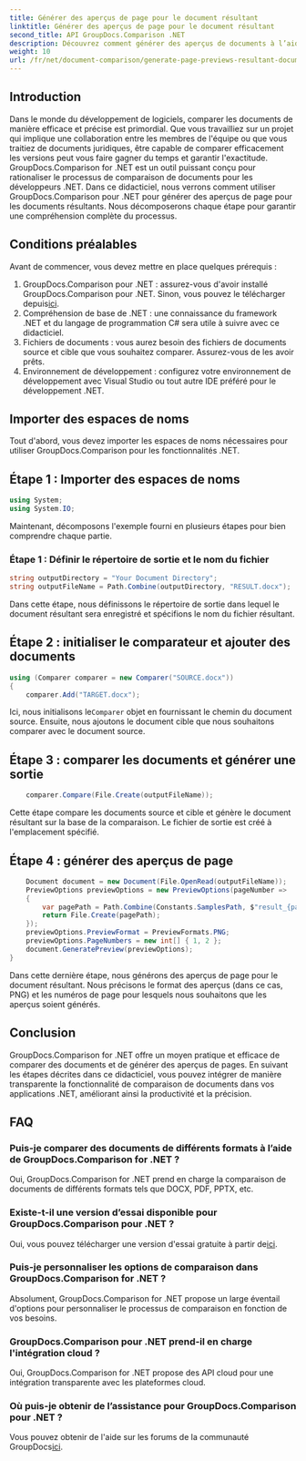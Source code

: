 ```yaml
---
title: Générer des aperçus de page pour le document résultant
linktitle: Générer des aperçus de page pour le document résultant
second_title: API GroupDocs.Comparison .NET
description: Découvrez comment générer des aperçus de documents à l’aide de GroupDocs.Comparison pour .NET. Comparez les documents de manière efficace et précise.
weight: 10
url: /fr/net/document-comparison/generate-page-previews-resultant-document/
---
```

## Introduction
Dans le monde du développement de logiciels, comparer les documents de manière efficace et précise est primordial. Que vous travailliez sur un projet qui implique une collaboration entre les membres de l'équipe ou que vous traitiez de documents juridiques, être capable de comparer efficacement les versions peut vous faire gagner du temps et garantir l'exactitude. GroupDocs.Comparison for .NET est un outil puissant conçu pour rationaliser le processus de comparaison de documents pour les développeurs .NET. Dans ce didacticiel, nous verrons comment utiliser GroupDocs.Comparison pour .NET pour générer des aperçus de page pour les documents résultants. Nous décomposerons chaque étape pour garantir une compréhension complète du processus.
## Conditions préalables
Avant de commencer, vous devez mettre en place quelques prérequis :
1.  GroupDocs.Comparison pour .NET : assurez-vous d'avoir installé GroupDocs.Comparison pour .NET. Sinon, vous pouvez le télécharger depuis[ici](https://releases.groupdocs.com/comparison/net/).
2. Compréhension de base de .NET : une connaissance du framework .NET et du langage de programmation C# sera utile à suivre avec ce didacticiel.
3. Fichiers de documents : vous aurez besoin des fichiers de documents source et cible que vous souhaitez comparer. Assurez-vous de les avoir prêts.
4. Environnement de développement : configurez votre environnement de développement avec Visual Studio ou tout autre IDE préféré pour le développement .NET.

## Importer des espaces de noms
Tout d'abord, vous devez importer les espaces de noms nécessaires pour utiliser GroupDocs.Comparison pour les fonctionnalités .NET.
## Étape 1 : Importer des espaces de noms
```csharp
using System;
using System.IO;
```
Maintenant, décomposons l'exemple fourni en plusieurs étapes pour bien comprendre chaque partie.
### Étape 1 : Définir le répertoire de sortie et le nom du fichier
```csharp
string outputDirectory = "Your Document Directory";
string outputFileName = Path.Combine(outputDirectory, "RESULT.docx");
```
Dans cette étape, nous définissons le répertoire de sortie dans lequel le document résultant sera enregistré et spécifions le nom du fichier résultant.
## Étape 2 : initialiser le comparateur et ajouter des documents
```csharp
using (Comparer comparer = new Comparer("SOURCE.docx"))
{
    comparer.Add("TARGET.docx");
```
 Ici, nous initialisons le`Comparer` objet en fournissant le chemin du document source. Ensuite, nous ajoutons le document cible que nous souhaitons comparer avec le document source.
## Étape 3 : comparer les documents et générer une sortie
```csharp
    comparer.Compare(File.Create(outputFileName));
```
Cette étape compare les documents source et cible et génère le document résultant sur la base de la comparaison. Le fichier de sortie est créé à l'emplacement spécifié.
## Étape 4 : générer des aperçus de page
```csharp
    Document document = new Document(File.OpenRead(outputFileName));
    PreviewOptions previewOptions = new PreviewOptions(pageNumber =>
    {
        var pagePath = Path.Combine(Constants.SamplesPath, $"result_{pageNumber}.png");
        return File.Create(pagePath);
    });
    previewOptions.PreviewFormat = PreviewFormats.PNG;
    previewOptions.PageNumbers = new int[] { 1, 2 };
    document.GeneratePreview(previewOptions);
}
```
Dans cette dernière étape, nous générons des aperçus de page pour le document résultant. Nous précisons le format des aperçus (dans ce cas, PNG) et les numéros de page pour lesquels nous souhaitons que les aperçus soient générés.

## Conclusion
GroupDocs.Comparison for .NET offre un moyen pratique et efficace de comparer des documents et de générer des aperçus de pages. En suivant les étapes décrites dans ce didacticiel, vous pouvez intégrer de manière transparente la fonctionnalité de comparaison de documents dans vos applications .NET, améliorant ainsi la productivité et la précision.
## FAQ
### Puis-je comparer des documents de différents formats à l’aide de GroupDocs.Comparison for .NET ?
Oui, GroupDocs.Comparison for .NET prend en charge la comparaison de documents de différents formats tels que DOCX, PDF, PPTX, etc.
### Existe-t-il une version d’essai disponible pour GroupDocs.Comparison pour .NET ?
 Oui, vous pouvez télécharger une version d'essai gratuite à partir de[ici](https://releases.groupdocs.com/).
### Puis-je personnaliser les options de comparaison dans GroupDocs.Comparison for .NET ?
Absolument, GroupDocs.Comparison for .NET propose un large éventail d'options pour personnaliser le processus de comparaison en fonction de vos besoins.
### GroupDocs.Comparison pour .NET prend-il en charge l'intégration cloud ?
Oui, GroupDocs.Comparison for .NET propose des API cloud pour une intégration transparente avec les plateformes cloud.
### Où puis-je obtenir de l’assistance pour GroupDocs.Comparison pour .NET ?
 Vous pouvez obtenir de l'aide sur les forums de la communauté GroupDocs[ici](https://forum.groupdocs.com/c/comparison/12).